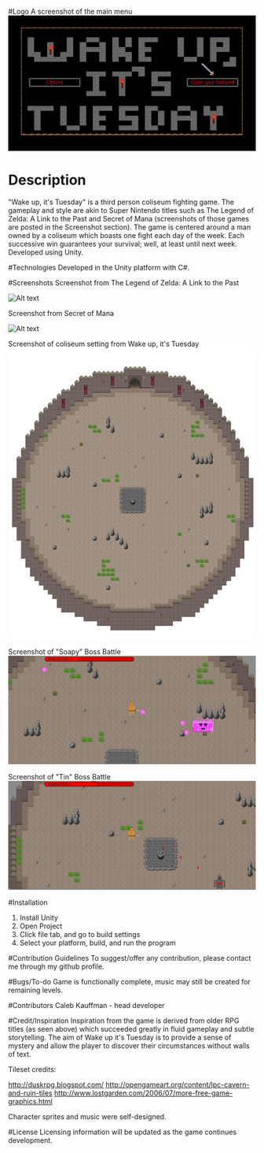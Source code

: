 #Logo
A screenshot of the main menu
![Alt text](https://raw.githubusercontent.com/TemporalAlpaca/GUI/master/WakeUpTitle.PNG "Logo")

# Description
"Wake up, it's Tuesday" is a third person coliseum fighting game. The gameplay and style are akin to Super Nintendo titles such as The Legend of Zelda: A Link to the Past and Secret of Mana (screenshots of those games are posted in the Screenshot section). The game is centered around a man owned by a coliseum which boasts one fight each day of the week. Each successive win guarantees your survival; well, at least until next week. Developed using Unity.

#Technologies
Developed in the Unity platform with C#.

#Screenshots
Screenshot from The Legend of Zelda: A Link to the Past

![Alt text](http://images.eurogamer.net/2013/articles/1/6/3/9/8/8/1/138661019085.jpg "The Legend of Zelda: A Link to the Past")

Screenshot from Secret of Mana

![Alt text](http://gamefabrique.com/storage/screenshots/snes/secret-of-mana-04.png "Secret of Mana")

Screenshot of coliseum setting from Wake up, it's Tuesday
![Alt text](https://raw.githubusercontent.com/TemporalAlpaca/GUI/master/Coliseum.png "Wake up, it's Tuesday")

Screenshot of "Soapy" Boss Battle
![Alt text](https://raw.githubusercontent.com/TemporalAlpaca/GUI/master/Soapy.png "Soapy")


Screenshot of "Tin" Boss Battle
![Alt text](https://raw.githubusercontent.com/TemporalAlpaca/GUI/master/Robot.png "Tin")

#Installation
1. Install Unity
2. Open Project
3. Click file tab, and go to build settings
4. Select your platform, build, and run the program

#Contribution Guidelines
To suggest/offer any contribution, please contact me through my github profile.

#Bugs/To-do
Game is functionally complete, music may still be created for remaining levels.

#Contributors
Caleb Kauffman - head developer

#Credit/Inspiration
Inspiration from the game is derived from older RPG titles (as seen above) which succeeded greatly in fluid gameplay and subtle storytelling. The aim of Wake up it's Tuesday is to provide a sense of mystery and allow the player to discover their circumstances without walls of text.

Tileset credits:

http://duskrpg.blogspot.com/
http://opengameart.org/content/lpc-cavern-and-ruin-tiles
http://www.lostgarden.com/2006/07/more-free-game-graphics.html

Character sprites and music were self-designed.

#License
Licensing information will be updated as the game continues development.
